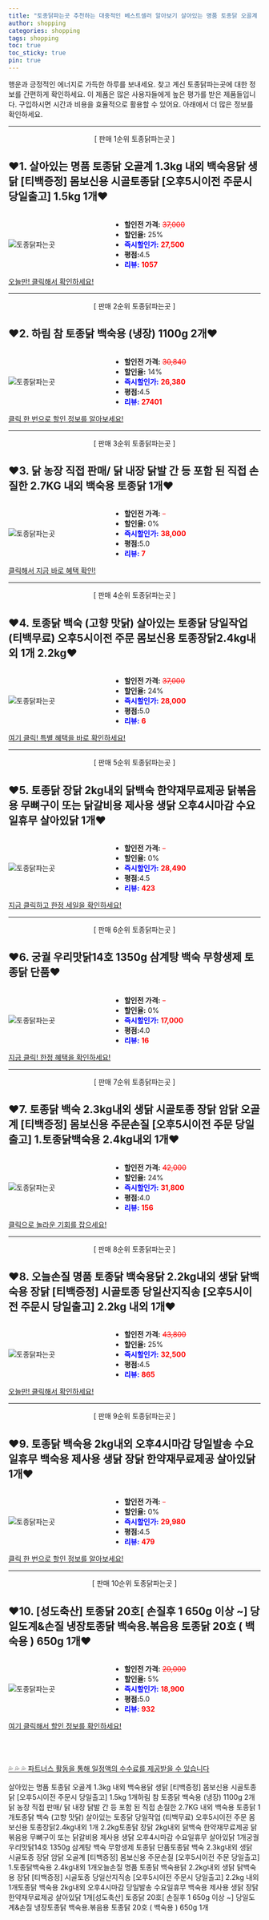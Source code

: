 ```yaml
---
title: "토종닭파는곳 추천하는 대중적인 베스트셀러 알아보기 살아있는 명품 토종닭 오골계 1.3kg"
author: shopping
categories: shopping
tags: shopping
toc: true
toc_sticky: true
pin: true
---
```

행운과 긍정적인 에너지로 가득한 하루를 보내세요. 찾고 계신 토종닭파는곳에 대한 정보를 간편하게 확인하세요. 이 제품은 많은 사용자들에게 높은 평가를 받은 제품들입니다. 구입하시면 시간과 비용을 효율적으로 활용할 수 있어요. 아래에서 더 많은 정보를 확인하세요.

---
<p class="toplist" style="margin: 0 auto; display: block; width: fit-content;">[ 판매 1순위 토종닭파는곳 ]</p>

<h2><strong>❤️1. 살아있는 명품 토종닭 오골계 1.3kg 내외 백숙용닭 생닭 [티백증정] 몸보신용 시골토종닭 [오후5시이전 주문시 당일출고] 1.5kg 1개❤️</strong></h2>

<div style="display: flex; align-items: center;">
    <div style="flex: 0.4;">
        <img src="https://thumbnail9.coupangcdn.com/thumbnails/remote/230x230ex/image/vendor_inventory/aa50/55d2f51e1971dea8a8670633e1d73bb08ee414a9b1b8eb40dc136f816043.jpg" alt="토종닭파는곳" style="max-width: 100%;">
    </div>
    <div style="flex: 0.6; margin-left: 10px;">
        <ul>
            <li><strong>할인전 가격:</strong> <del style="color: red;">37,000</del></li>
            <li><strong>할인율:</strong> 25%</li>
            <li><span style='color:blue'><strong>즉시할인가:</strong></span> <span style='color:red'><strong>27,500</strong></span></li>
            <li><strong>평점:</strong>4.5</li>
            <li><span style='color:blue'><strong>리뷰:</strong></span> <span style='color:red'><strong>1057</strong></span></li>
        </ul>
    </div>
</div>
<div class="center">
    <a href="https://selin100587.github.io?lptag=AF9450613&subid=githubio&pageKey=7543636442&traceid=V0-153&itemId=19836795222&vendorItemId=77831468003" class="myButton">
        오늘만! 클릭해서 확인하세요!
    </a>
</div>


---
<p class="toplist" style="margin: 0 auto; display: block; width: fit-content;">[ 판매 2순위 토종닭파는곳 ]</p>

<h2><strong>❤️2. 하림 참 토종닭 백숙용 (냉장) 1100g 2개❤️</strong></h2>

<div style="display: flex; align-items: center;">
    <div style="flex: 0.4;">
        <img src="https://thumbnail9.coupangcdn.com/thumbnails/remote/230x230ex/image/retail/images/678cdecb-c5f8-4c40-92db-f96865572ba38774921951233000866.png" alt="토종닭파는곳" style="max-width: 100%;">
    </div>
    <div style="flex: 0.6; margin-left: 10px;">
        <ul>
            <li><strong>할인전 가격:</strong> <del style="color: red;">30,840</del></li>
            <li><strong>할인율:</strong> 14%</li>
            <li><span style='color:blue'><strong>즉시할인가:</strong></span> <span style='color:red'><strong>26,380</strong></span></li>
            <li><strong>평점:</strong>4.5</li>
            <li><span style='color:blue'><strong>리뷰:</strong></span> <span style='color:red'><strong>27401</strong></span></li>
        </ul>
    </div>
</div>
<div class="center">
    <a href="https://selin100587.github.io?lptag=AF9450613&subid=githubio&pageKey=188262980&traceid=V0-153&itemId=19224726739&vendorItemId=86341396218" class="myButton">
        클릭 한 번으로 할인 정보를 알아보세요!
    </a>
</div>


---
<p class="toplist" style="margin: 0 auto; display: block; width: fit-content;">[ 판매 3순위 토종닭파는곳 ]</p>

<h2><strong>❤️3. 닭 농장 직접 판매/ 닭 내장 닭발 간 등 포함 된 직접 손질한 2.7KG 내외 백숙용 토종닭 1개❤️</strong></h2>

<div style="display: flex; align-items: center;">
    <div style="flex: 0.4;">
        <img src="https://thumbnail9.coupangcdn.com/thumbnails/remote/230x230ex/image/vendor_inventory/0229/d93b7cd1dced078b89fa0957146dc1acc56e4b958bae44de0f1804651420.jpg" alt="토종닭파는곳" style="max-width: 100%;">
    </div>
    <div style="flex: 0.6; margin-left: 10px;">
        <ul>
            <li><strong>할인전 가격:</strong> <del style="color: red;">-</del></li>
            <li><strong>할인율:</strong> 0%</li>
            <li><span style='color:blue'><strong>즉시할인가:</strong></span> <span style='color:red'><strong>38,000</strong></span></li>
            <li><strong>평점:</strong>5.0</li>
            <li><span style='color:blue'><strong>리뷰:</strong></span> <span style='color:red'><strong>7</strong></span></li>
        </ul>
    </div>
</div>
<div class="center">
    <a href="https://selin100587.github.io?lptag=AF9450613&subid=githubio&pageKey=8187381094&traceid=V0-153&itemId=23416355533&vendorItemId=90443403892" class="myButton">
        클릭해서 지금 바로 혜택 확인!
    </a>
</div>


---
<p class="toplist" style="margin: 0 auto; display: block; width: fit-content;">[ 판매 4순위 토종닭파는곳 ]</p>

<h2><strong>❤️4. 토종닭 백숙 (고향 맛닭) 살아있는 토종닭 당일작업 (티백무료) 오후5시이전 주문 몸보신용 토종장닭2.4kg내외 1개 2.2kg❤️</strong></h2>

<div style="display: flex; align-items: center;">
    <div style="flex: 0.4;">
        <img src="https://thumbnail7.coupangcdn.com/thumbnails/remote/230x230ex/image/vendor_inventory/8098/dd09fa3f1ce605987382894ae898381c7a01759adbb0d2d3f6203bf57ac6.jpg" alt="토종닭파는곳" style="max-width: 100%;">
    </div>
    <div style="flex: 0.6; margin-left: 10px;">
        <ul>
            <li><strong>할인전 가격:</strong> <del style="color: red;">37,000</del></li>
            <li><strong>할인율:</strong> 24%</li>
            <li><span style='color:blue'><strong>즉시할인가:</strong></span> <span style='color:red'><strong>28,000</strong></span></li>
            <li><strong>평점:</strong>5.0</li>
            <li><span style='color:blue'><strong>리뷰:</strong></span> <span style='color:red'><strong>6</strong></span></li>
        </ul>
    </div>
</div>
<div class="center">
    <a href="https://selin100587.github.io?lptag=AF9450613&subid=githubio&pageKey=8163723021&traceid=V0-153&itemId=23286002323&vendorItemId=90408528700" class="myButton">
        여기 클릭! 특별 혜택을 바로 확인하세요!
    </a>
</div>


---
<p class="toplist" style="margin: 0 auto; display: block; width: fit-content;">[ 판매 5순위 토종닭파는곳 ]</p>

<h2><strong>❤️5. 토종닭 장닭 2kg내외 닭백숙 한약재무료제공 닭볶음용 무뼈구이 또는 닭갈비용 제사용 생닭 오후4시마감 수요일휴무 살아있닭 1개❤️</strong></h2>

<div style="display: flex; align-items: center;">
    <div style="flex: 0.4;">
        <img src="https://thumbnail10.coupangcdn.com/thumbnails/remote/230x230ex/image/vendor_inventory/5b02/662006704c74a8a9f0a942693c70aae5a0bd90a0cca7251b345c592f2ea6.jpg" alt="토종닭파는곳" style="max-width: 100%;">
    </div>
    <div style="flex: 0.6; margin-left: 10px;">
        <ul>
            <li><strong>할인전 가격:</strong> <del style="color: red;">-</del></li>
            <li><strong>할인율:</strong> 0%</li>
            <li><span style='color:blue'><strong>즉시할인가:</strong></span> <span style='color:red'><strong>28,490</strong></span></li>
            <li><strong>평점:</strong>4.5</li>
            <li><span style='color:blue'><strong>리뷰:</strong></span> <span style='color:red'><strong>423</strong></span></li>
        </ul>
    </div>
</div>
<div class="center">
    <a href="https://selin100587.github.io?lptag=AF9450613&subid=githubio&pageKey=7544281555&traceid=V0-153&itemId=23610715151&vendorItemId=90636370473" class="myButton">
        지금 클릭하고 한정 세일을 확인하세요!
    </a>
</div>


---
<p class="toplist" style="margin: 0 auto; display: block; width: fit-content;">[ 판매 6순위 토종닭파는곳 ]</p>

<h2><strong>❤️6. 궁궐 우리맛닭14호 1350g 삼계탕 백숙 무항생제 토종닭 단품❤️</strong></h2>

<div style="display: flex; align-items: center;">
    <div style="flex: 0.4;">
        <img src="https://thumbnail6.coupangcdn.com/thumbnails/remote/230x230ex/image/vendor_inventory/6a7c/a815d4fc1922e60b3a93ad6b76d9d5c85e9f29ab3e7a400f8b7f2ecce45e.jpg" alt="토종닭파는곳" style="max-width: 100%;">
    </div>
    <div style="flex: 0.6; margin-left: 10px;">
        <ul>
            <li><strong>할인전 가격:</strong> <del style="color: red;">-</del></li>
            <li><strong>할인율:</strong> 0%</li>
            <li><span style='color:blue'><strong>즉시할인가:</strong></span> <span style='color:red'><strong>17,000</strong></span></li>
            <li><strong>평점:</strong>4.0</li>
            <li><span style='color:blue'><strong>리뷰:</strong></span> <span style='color:red'><strong>16</strong></span></li>
        </ul>
    </div>
</div>
<div class="center">
    <a href="https://selin100587.github.io?lptag=AF9450613&subid=githubio&pageKey=222967465&traceid=V0-153&itemId=699771597&vendorItemId=4786303836" class="myButton">
        지금 클릭! 한정 혜택을 확인하세요!
    </a>
</div>


---
<p class="toplist" style="margin: 0 auto; display: block; width: fit-content;">[ 판매 7순위 토종닭파는곳 ]</p>

<h2><strong>❤️7. 토종닭 백숙 2.3kg내외 생닭 시골토종 장닭 암닭 오골계 [티백증정] 몸보신용 주문손질 [오후5시이전 주문 당일출고] 1.토종닭백숙용 2.4kg내외 1개❤️</strong></h2>

<div style="display: flex; align-items: center;">
    <div style="flex: 0.4;">
        <img src="https://thumbnail9.coupangcdn.com/thumbnails/remote/230x230ex/image/vendor_inventory/2210/8fe1ee858aa570729cb465783a615d8f69eccc10d4514eed94acb8558ad1.jpg" alt="토종닭파는곳" style="max-width: 100%;">
    </div>
    <div style="flex: 0.6; margin-left: 10px;">
        <ul>
            <li><strong>할인전 가격:</strong> <del style="color: red;">42,000</del></li>
            <li><strong>할인율:</strong> 24%</li>
            <li><span style='color:blue'><strong>즉시할인가:</strong></span> <span style='color:red'><strong>31,800</strong></span></li>
            <li><strong>평점:</strong>4.0</li>
            <li><span style='color:blue'><strong>리뷰:</strong></span> <span style='color:red'><strong>156</strong></span></li>
        </ul>
    </div>
</div>
<div class="center">
    <a href="https://selin100587.github.io?lptag=AF9450613&subid=githubio&pageKey=7687174648&traceid=V0-153&itemId=20546792914&vendorItemId=87262335670" class="myButton">
        클릭으로 놀라운 기회를 잡으세요!
    </a>
</div>


---
<p class="toplist" style="margin: 0 auto; display: block; width: fit-content;">[ 판매 8순위 토종닭파는곳 ]</p>

<h2><strong>❤️8. 오늘손질 명품 토종닭 백숙용닭 2.2kg내외 생닭 닭백숙용 장닭 [티백증정] 시골토종 당일산지직송 [오후5시이전 주문시 당일출고] 2.2kg 내외 1개❤️</strong></h2>

<div style="display: flex; align-items: center;">
    <div style="flex: 0.4;">
        <img src="https://thumbnail10.coupangcdn.com/thumbnails/remote/230x230ex/image/vendor_inventory/a636/b829de31de6512d6612f33dc5d4b404358d49eab8a5299e1562096d4f631.png" alt="토종닭파는곳" style="max-width: 100%;">
    </div>
    <div style="flex: 0.6; margin-left: 10px;">
        <ul>
            <li><strong>할인전 가격:</strong> <del style="color: red;">43,800</del></li>
            <li><strong>할인율:</strong> 25%</li>
            <li><span style='color:blue'><strong>즉시할인가:</strong></span> <span style='color:red'><strong>32,500</strong></span></li>
            <li><strong>평점:</strong>4.5</li>
            <li><span style='color:blue'><strong>리뷰:</strong></span> <span style='color:red'><strong>865</strong></span></li>
        </ul>
    </div>
</div>
<div class="center">
    <a href="https://selin100587.github.io?lptag=AF9450613&subid=githubio&pageKey=7543657448&traceid=V0-153&itemId=19836886251&vendorItemId=74432613362" class="myButton">
        오늘만! 클릭해서 확인하세요!
    </a>
</div>


---
<p class="toplist" style="margin: 0 auto; display: block; width: fit-content;">[ 판매 9순위 토종닭파는곳 ]</p>

<h2><strong>❤️9. 토종닭 백숙용 2kg내외 오후4시마감 당일발송 수요일휴무 백숙용 제사용 생닭 장닭 한약재무료제공 살아있닭 1개❤️</strong></h2>

<div style="display: flex; align-items: center;">
    <div style="flex: 0.4;">
        <img src="https://thumbnail10.coupangcdn.com/thumbnails/remote/230x230ex/image/vendor_inventory/663a/379c690e64ef619f52aa940d07837e3fddee531700fb85d1bcc66403479c.jpg" alt="토종닭파는곳" style="max-width: 100%;">
    </div>
    <div style="flex: 0.6; margin-left: 10px;">
        <ul>
            <li><strong>할인전 가격:</strong> <del style="color: red;">-</del></li>
            <li><strong>할인율:</strong> 0%</li>
            <li><span style='color:blue'><strong>즉시할인가:</strong></span> <span style='color:red'><strong>29,980</strong></span></li>
            <li><strong>평점:</strong>4.5</li>
            <li><span style='color:blue'><strong>리뷰:</strong></span> <span style='color:red'><strong>479</strong></span></li>
        </ul>
    </div>
</div>
<div class="center">
    <a href="https://selin100587.github.io?lptag=AF9450613&subid=githubio&pageKey=7692305376&traceid=V0-153&itemId=19839528786&vendorItemId=79512559302" class="myButton">
        클릭 한 번으로 할인 정보를 알아보세요!
    </a>
</div>


---
<p class="toplist" style="margin: 0 auto; display: block; width: fit-content;">[ 판매 10순위 토종닭파는곳 ]</p>

<h2><strong>❤️10. [성도축산] 토종닭 20호[ 손질후 1 650g 이상 ~] 당일도계&손질 냉장토종닭 백숙용.볶음용 토종닭 20호 ( 백숙용 ) 650g 1개❤️</strong></h2>

<div style="display: flex; align-items: center;">
    <div style="flex: 0.4;">
        <img src="https://thumbnail7.coupangcdn.com/thumbnails/remote/230x230ex/image/vendor_inventory/f4e4/ef183df42d66edfe3c0de130917ad4477e9052df84f41cbc6e74cb3706c7.jpg" alt="토종닭파는곳" style="max-width: 100%;">
    </div>
    <div style="flex: 0.6; margin-left: 10px;">
        <ul>
            <li><strong>할인전 가격:</strong> <del style="color: red;">20,000</del></li>
            <li><strong>할인율:</strong> 5%</li>
            <li><span style='color:blue'><strong>즉시할인가:</strong></span> <span style='color:red'><strong>18,900</strong></span></li>
            <li><strong>평점:</strong>5.0</li>
            <li><span style='color:blue'><strong>리뷰:</strong></span> <span style='color:red'><strong>932</strong></span></li>
        </ul>
    </div>
</div>
<div class="center">
    <a href="https://selin100587.github.io?lptag=AF9450613&subid=githubio&pageKey=6157381372&traceid=V0-153&itemId=11926764965&vendorItemId=71654229423" class="myButton">
        여기 클릭해서 할인 정보를 확인하세요!
    </a>
</div>

<br><br><br>[💦 💦 💦 파트너스 활동을 통해 일정액의 수수료를 제공받을 수 있습니다](https://link.coupang.com/a/bcpT2c)<br><br>살아있는 명품 토종닭 오골계 1.3kg 내외 백숙용닭 생닭 [티백증정] 몸보신용 시골토종닭 [오후5시이전 주문시 당일출고] 1.5kg 1개하림 참 토종닭 백숙용 (냉장) 1100g 2개닭 농장 직접 판매/ 닭 내장 닭발 간 등 포함 된 직접 손질한 2.7KG 내외 백숙용 토종닭 1개토종닭 백숙 (고향 맛닭) 살아있는 토종닭 당일작업 (티백무료) 오후5시이전 주문 몸보신용 토종장닭2.4kg내외 1개 2.2kg토종닭 장닭 2kg내외 닭백숙 한약재무료제공 닭볶음용 무뼈구이 또는 닭갈비용 제사용 생닭 오후4시마감 수요일휴무 살아있닭 1개궁궐 우리맛닭14호 1350g 삼계탕 백숙 무항생제 토종닭 단품토종닭 백숙 2.3kg내외 생닭 시골토종 장닭 암닭 오골계 [티백증정] 몸보신용 주문손질 [오후5시이전 주문 당일출고] 1.토종닭백숙용 2.4kg내외 1개오늘손질 명품 토종닭 백숙용닭 2.2kg내외 생닭 닭백숙용 장닭 [티백증정] 시골토종 당일산지직송 [오후5시이전 주문시 당일출고] 2.2kg 내외 1개토종닭 백숙용 2kg내외 오후4시마감 당일발송 수요일휴무 백숙용 제사용 생닭 장닭 한약재무료제공 살아있닭 1개[성도축산] 토종닭 20호[ 손질후 1 650g 이상 ~] 당일도계&손질 냉장토종닭 백숙용.볶음용 토종닭 20호 ( 백숙용 ) 650g 1개